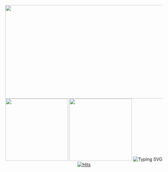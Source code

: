 <!-- 타이틀 부분 -->
<div align="center">
  <img width="695px" height="300px" src="https://github.com/user-attachments/assets/7f529277-7217-4a8b-b044-d93e7cca617e" />
  <img height="200px" src="https://github-readme-stats.vercel.app/api?username=davinyakma&show_icons=true&theme=radical" />
  <img height="200px" src="https://github-readme-stats.vercel.app/api/top-langs/?username=davinyakma" />
  
  <!-- Typing SVG 애니메이션 -->
  <img src="https://readme-typing-svg.demolab.com?font=Fira+Code&size=24&pause=1000&color=44EEAD&center=true&vCenter=true&width=600&height=50&lines=Hello+My+name+is+Davin+Choi;My+major+is+Information+Security" alt="Typing SVG" />

  <!-- Hits 카운터 -->
  <a href="https://hits.seeyoufarm.com">
    <img src="https://hits.seeyoufarm.com/api/count/incr/badge.svg?url=https%3A%2F%2Fgithub.com%2Fdavinyakma&count_bg=%2344EEAD&title_bg=%23555555&icon=&icon_color=%23E7E7E7&title=hits&edge_flat=false" alt="Hits">
  </a>
</div>

<!--
**davinyakma/davinyakma** is a ✨ _special_ ✨ repository because its `README.md` (this file) appears on your GitHub profile.

Here are some ideas to get you started:

- 🔭 I’m currently working on ...
- 🌱 I’m currently learning ...
- 👯 I’m looking to collaborate on ...
- 🤔 I’m looking for help with ...
- 💬 Ask me about ...
- 📫 How to reach me: ...
- 😄 Pronouns: ...
- ⚡ Fun fact: ...
-->
